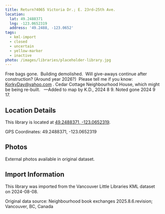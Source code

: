 ```yaml
---
title: Return?4065 Victoria Dr.; E. 23rd—25th Ave.
location:
  lat: 49.2488371
  lng: -123.0652319
  address: '49.2488, -123.0652'
tags:
  - kml-import
  - closed
  - uncertain
  - yellow-marker
  - inactive
photo: /images/libraries/placeholder-library.jpg
---
```

Free bags gone.  Building demolished.  
Will give-aways continue after construction?
(Around year 2026?)  Please tell me if you know: KorkyDay@yahoo.com .
Cedar Cottage Neighbourhood House, which might be being re-built.  
—Added to map by K.D., 2024 8 9.
Noted gone 2024 9 17.

## Location Details

This library is located at [49.2488371, -123.0652319](https://www.google.com/maps?q=49.2488371,-123.0652319).

GPS Coordinates: 49.2488371, -123.0652319

## Photos

External photos available in original dataset.

## Import Information

This library was imported from the Vancouver Little Libraries KML dataset on 2024-08-08.

Original data source: Neighbourhood book exchanges 2025.8.6.revision; Vancouver, BC, Canada

